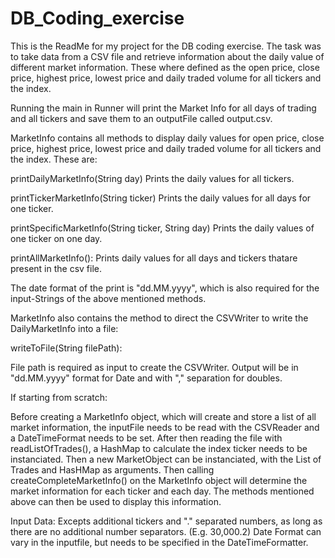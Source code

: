 # DB_Coding_exercise

This is the ReadMe for my project for the DB coding exercise. The task was to take data from a CSV file and retrieve information about the daily value of different market information.
These where defined as the open price, close price, highest price, lowest price and daily traded volume for all tickers and the index.

Running the main in Runner will print the Market Info for all days of trading and all tickers and save them to an outputFile called output.csv.


MarketInfo contains all methods to display daily values for open price, close price, highest price, lowest price and daily traded volume for all tickers and the index. These are:

  printDailyMarketInfo(String day)
  Prints the daily values for all tickers.
  
  printTickerMarketInfo(String ticker)
  Prints the daily values for all days for one ticker.
  
  printSpecificMarketInfo(String ticker, String day)
  Prints the daily values of one ticker on one day.
  
  printAllMarketInfo():
  Prints daily values for all days and tickers thatare present in the csv file.

  
  The date format of the print is "dd.MM.yyyy", which is also required for the input-Strings of the above mentioned methods.

  MarketInfo also contains the method to direct the CSVWriter to write the DailyMarketInfo into a file:

  writeToFile(String filePath):

  File path is required as input to create the CSVWriter. Output will be in "dd.MM.yyyy" format for Date and with "," separation for doubles.

If starting from scratch:

Before creating a MarketInfo object, which will create and store a list of all market information, the inputFile needs to be read with the CSVReader and a DateTimeFormat needs to be set.
After then reading the file with readListOfTrades(), a HashMap to calculate the index ticker needs to be instanciated. Then a new MarketObject can be instanciated,
with the List of Trades and HasHMap as arguments. Then calling createCompleteMarketInfo() on the MarketInfo object will determine the market information for
each ticker and each day. The methods mentioned above can then be used to display this information.

  Input Data:
    Excepts additional tickers and "." separated numbers, as long as there are no additional number separators. (E.g. 30,000.2)
    Date Format can vary in the inputfile, but needs to be specified in the DateTimeFormatter.

    
  
